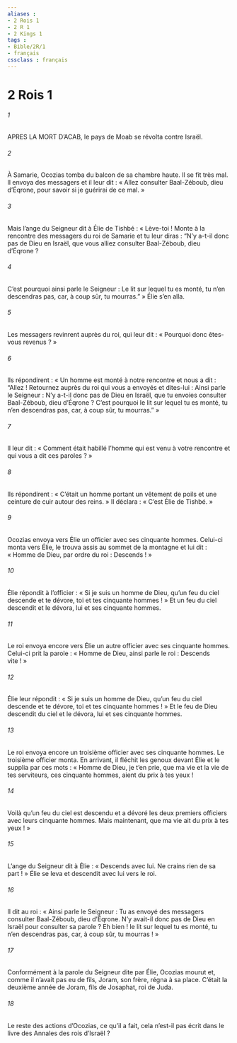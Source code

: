 ```yaml
---
aliases : 
- 2 Rois 1
- 2 R 1
- 2 Kings 1
tags : 
- Bible/2R/1
- français
cssclass : français
---
```


# 2 Rois 1

###### 1
APRES LA MORT D’ACAB, le pays de Moab se révolta contre Israël.
###### 2
À Samarie, Ocozias tomba du balcon de sa chambre haute. Il se fit très mal. Il envoya des messagers et il leur dit : « Allez consulter Baal-Zéboub, dieu d’Éqrone, pour savoir si je guérirai de ce mal. »
###### 3
Mais l’ange du Seigneur dit à Élie de Tishbé : « Lève-toi ! Monte à la rencontre des messagers du roi de Samarie et tu leur diras : “N’y a-t-il donc pas de Dieu en Israël, que vous alliez consulter Baal-Zéboub, dieu d’Éqrone ?
###### 4
C’est pourquoi ainsi parle le Seigneur : Le lit sur lequel tu es monté, tu n’en descendras pas, car, à coup sûr, tu mourras.” » Élie s’en alla.
###### 5
Les messagers revinrent auprès du roi, qui leur dit : « Pourquoi donc êtes-vous revenus ? »
###### 6
Ils répondirent : « Un homme est monté à notre rencontre et nous a dit : “Allez ! Retournez auprès du roi qui vous a envoyés et dites-lui : Ainsi parle le Seigneur : N’y a-t-il donc pas de Dieu en Israël, que tu envoies consulter Baal-Zéboub, dieu d’Éqrone ? C’est pourquoi le lit sur lequel tu es monté, tu n’en descendras pas, car, à coup sûr, tu mourras.” »
###### 7
Il leur dit : « Comment était habillé l’homme qui est venu à votre rencontre et qui vous a dit ces paroles ? »
###### 8
Ils répondirent : « C’était un homme portant un vêtement de poils et une ceinture de cuir autour des reins. » Il déclara : « C’est Élie de Tishbé. »
###### 9
Ocozias envoya vers Élie un officier avec ses cinquante hommes. Celui-ci monta vers Élie, le trouva assis au sommet de la montagne et lui dit : « Homme de Dieu, par ordre du roi : Descends ! »
###### 10
Élie répondit à l’officier : « Si je suis un homme de Dieu, qu’un feu du ciel descende et te dévore, toi et tes cinquante hommes ! » Et un feu du ciel descendit et le dévora, lui et ses cinquante hommes.
###### 11
Le roi envoya encore vers Élie un autre officier avec ses cinquante hommes. Celui-ci prit la parole : « Homme de Dieu, ainsi parle le roi : Descends vite ! »
###### 12
Élie leur répondit : « Si je suis un homme de Dieu, qu’un feu du ciel descende et te dévore, toi et tes cinquante hommes ! » Et le feu de Dieu descendit du ciel et le dévora, lui et ses cinquante hommes.
###### 13
Le roi envoya encore un troisième officier avec ses cinquante hommes. Le troisième officier monta. En arrivant, il fléchit les genoux devant Élie et le supplia par ces mots : « Homme de Dieu, je t’en prie, que ma vie et la vie de tes serviteurs, ces cinquante hommes, aient du prix à tes yeux !
###### 14
Voilà qu’un feu du ciel est descendu et a dévoré les deux premiers officiers avec leurs cinquante hommes. Mais maintenant, que ma vie ait du prix à tes yeux ! »
###### 15
L’ange du Seigneur dit à Élie : « Descends avec lui. Ne crains rien de sa part ! » Élie se leva et descendit avec lui vers le roi.
###### 16
Il dit au roi : « Ainsi parle le Seigneur : Tu as envoyé des messagers consulter Baal-Zéboub, dieu d’Éqrone. N’y avait-il donc pas de Dieu en Israël pour consulter sa parole ? Eh bien ! le lit sur lequel tu es monté, tu n’en descendras pas, car, à coup sûr, tu mourras ! »
###### 17
Conformément à la parole du Seigneur dite par Élie, Ocozias mourut et, comme il n’avait pas eu de fils, Joram, son frère, régna à sa place. C’était la deuxième année de Joram, fils de Josaphat, roi de Juda.
###### 18
Le reste des actions d’Ocozias, ce qu’il a fait,
cela n’est-il pas écrit dans le livre des Annales des rois d’Israël ?

